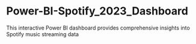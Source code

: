 # Power-BI-Spotify_2023_Dashboard
This interactive Power BI dashboard provides comprehensive insights into Spotify music streaming data
